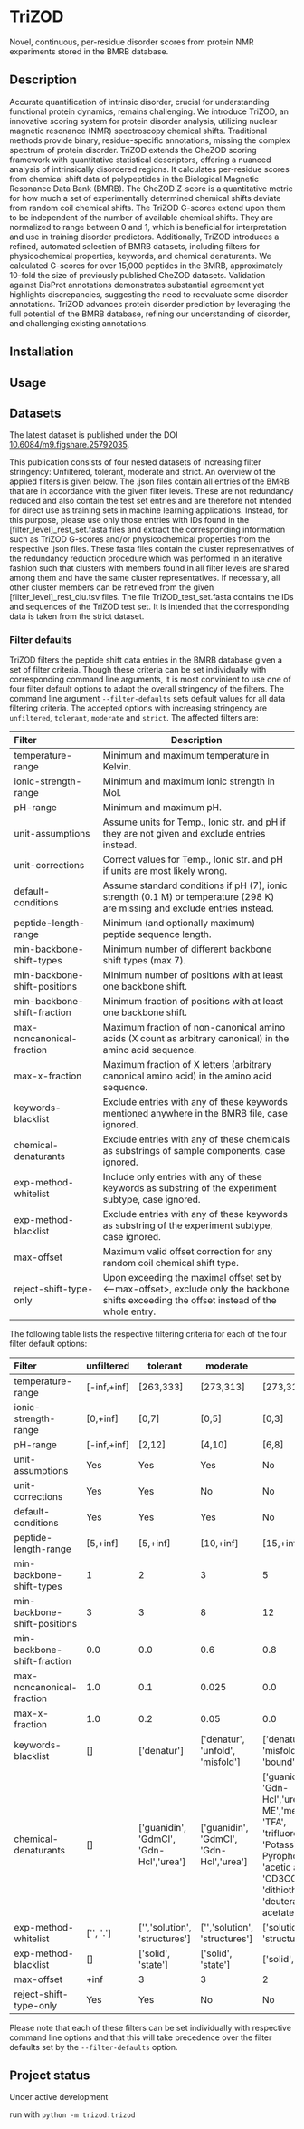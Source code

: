 # TriZOD

Novel, continuous, per-residue disorder scores from protein NMR experiments stored in the BMRB database.

## Description

Accurate quantification of intrinsic disorder, crucial for understanding functional protein dynamics, remains challenging. We introduce TriZOD, an innovative scoring system for protein disorder analysis, utilizing nuclear magnetic resonance (NMR) spectroscopy chemical shifts. Traditional methods provide binary, residue-specific annotations, missing the complex spectrum of protein disorder. TriZOD extends the CheZOD scoring framework with quantitative statistical descriptors, offering a nuanced analysis of intrinsically disordered regions. It calculates per-residue scores from chemical shift data of polypeptides in the Biological Magnetic Resonance Data Bank (BMRB). The CheZOD Z-score is a quantitative metric for how much a set of experimentally determined chemical shifts deviate from random coil chemical shifts. The TriZOD G-scores extend upon them to be independent of the number of available chemical shifts. They are normalized to range between 0 and 1, which is beneficial for interpretation and use in training disorder predictors. Additionally, TriZOD introduces a refined, automated selection of BMRB datasets, including filters for physicochemical properties, keywords, and chemical denaturants. We calculated G-scores for over 15,000 peptides in the BMRB, approximately 10-fold the size of previously published CheZOD datasets.
Validation against DisProt annotations demonstrates substantial agreement yet highlights discrepancies, suggesting the need to reevaluate some disorder annotations. TriZOD advances protein disorder prediction by leveraging the full potential of the BMRB database, refining our understanding of disorder, and challenging existing annotations.

## Installation

## Usage

## Datasets

The latest dataset is published under the DOI [10.6084/m9.figshare.25792035](https://www.doi.org/10.6084/m9.figshare.25792035).

This publication consists of four nested datasets of increasing filter stringency: Unfiltered, tolerant, moderate and strict. An overview of the applied filters is given below. The .json files contain all entries of the BMRB that are in accordance with the given filter levels. These are not redundancy reduced and also contain the test set entries and are therefore not intended for direct use as training sets in machine learning applications. Instead, for this purpose, please use only those entries with IDs found in the [filter_level]_rest_set.fasta files and extract the corresponding information such as TriZOD G-scores and/or physicochemical properties from the respective .json files. These fasta files contain the cluster representatives of the redundancy reduction procedure which was performed in an iterative fashion such that clusters with members found in all filter levels are shared among them and have the same cluster representatives. If necessary, all other cluster members can be retrieved from the given [filter_level]_rest_clu.tsv files. The file TriZOD_test_set.fasta contains the IDs and sequences of the TriZOD test set. It is intended that the corresponding data is taken from the strict dataset.

### Filter defaults

TriZOD filters the peptide shift data entries in the BMRB database given a set of filter criteria. Though these criteria can be set individually with corresponding command line arguments, it is most convinient to use one of four filter default options to adapt the overall stringency of the filters. The command line argument `--filter-defaults` sets default values for all data filtering criteria. The accepted options with increasing stringency are `unfiltered`, `tolerant`, `moderate` and `strict`. The affected filters are:

| Filter | Description | 
| :--- | --- |
| temperature-range | Minimum and maximum temperature in Kelvin. |
| ionic-strength-range | Minimum and maximum ionic strength in Mol. |
| pH-range | Minimum and maximum pH. |
| unit-assumptions | Assume units for Temp., Ionic str. and pH if they are not given and exclude entries instead. |
| unit-corrections | Correct values for Temp., Ionic str. and pH if units are most likely wrong. |
| default-conditions | Assume standard conditions if pH (7), ionic strength (0.1 M) or temperature (298 K) are missing and exclude entries instead. |
| peptide-length-range | Minimum (and optionally maximum) peptide sequence length. |
| min-backbone-shift-types | Minimum number of different backbone shift types (max 7). |
| min-backbone-shift-positions | Minimum number of positions with at least one backbone shift. |
| min-backbone-shift-fraction | Minimum fraction of positions with at least one backbone shift. |
| max-noncanonical-fraction | Maximum fraction of non-canonical amino acids (X count as arbitrary canonical) in the amino acid sequence. |
| max-x-fraction | Maximum fraction of X letters (arbitrary canonical amino acid) in the amino acid sequence. |
| keywords-blacklist | Exclude entries with any of these keywords mentioned anywhere in the BMRB file, case ignored. |
| chemical-denaturants | Exclude entries with any of these chemicals as substrings of sample components, case ignored. |
| exp-method-whitelist | Include only entries with any of these keywords as substring of the experiment subtype, case ignored. |
| exp-method-blacklist | Exclude entries with any of these keywords as substring of the experiment subtype, case ignored. |
| max-offset | Maximum valid offset correction for any random coil chemical shift type. |
| reject-shift-type-only | Upon exceeding the maximal offset set by <--max-offset>, exclude only the backbone shifts exceeding the offset instead of the whole entry. |

The following table lists the respective filtering criteria for each of the four filter default options:

| Filter | unfiltered | tolerant | moderate | strict |
| :--- | --- | --- | --- | --- |
| temperature-range | [-inf,+inf] | [263,333] | [273,313] | [273,313] |
| ionic-strength-range | [0,+inf] | [0,7] | [0,5] | [0,3] |
| pH-range | [-inf,+inf] | [2,12] | [4,10] | [6,8] |
| unit-assumptions | Yes | Yes | Yes | No |
| unit-corrections | Yes | Yes | No | No |
| default-conditions | Yes | Yes | Yes | No |
| peptide-length-range | [5,+inf] | [5,+inf] | [10,+inf] | [15,+inf] |
| min-backbone-shift-types | 1 | 2 | 3 | 5 |
| min-backbone-shift-positions | 3 | 3 | 8 | 12 |
| min-backbone-shift-fraction | 0.0 | 0.0 | 0.6 | 0.8 |
| max-noncanonical-fraction | 1.0 | 0.1 | 0.025 | 0.0 |
| max-x-fraction | 1.0 | 0.2 | 0.05 | 0.0 |
| keywords-blacklist | [] | ['denatur'] | ['denatur', 'unfold', 'misfold'] | ['denatur', 'unfold', 'misfold', 'interacti', 'bound'] |
| chemical-denaturants | [] | ['guanidin', 'GdmCl', 'Gdn-Hcl','urea'] | ['guanidin', 'GdmCl', 'Gdn-Hcl','urea'] | ['guanidin', 'GdmCl', 'Gdn-Hcl','urea','BME','2-ME','mercaptoethanol', 'TFA', 'trifluoroethanol', 'Potassium Pyrophosphate', 'acetic acid', 'CD3COOH', 'DTT', 'dithiothreitol', 'dss', 'deuterated sodium acetate'] |
| exp-method-whitelist | ['', '.'] | ['','solution', 'structures'] | ['','solution', 'structures'] | ['solution', 'structures'] |
| exp-method-blacklist | [] | ['solid', 'state'] | ['solid', 'state'] | ['solid', 'state'] |
| max-offset | +inf | 3 | 3 | 2 |
| reject-shift-type-only | Yes | Yes | No | No |

Please note that each of these filters can be set individually with respective command line options and that this will take precedence over the filter defaults set by the `--filter-defaults` option.

## Project status
Under active development

run with `python -m trizod.trizod`
